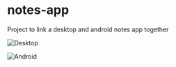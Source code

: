 # notes-app
Project to link a desktop and android notes app together

![Desktop](https://i.imgur.com/S90iSr2.png)

![Android](https://i.imgur.com/4H1RHxz.png)
